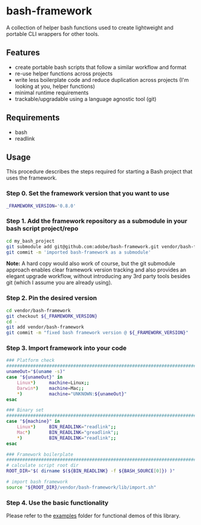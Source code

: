 # bash-framework
A collection of helper bash functions used to create lightweight and portable CLI wrappers for other tools.

## Features
- create portable bash scripts that follow a similar workflow and format
- re-use helper functions across projects
- write less boilerplate code and reduce duplication across projects (I'm looking at you, helper functions)
- minimal runtime requirements
- trackable/upgradable using a language agnostic tool (git)

## Requirements
- bash
- readlink

## Usage
This procedure describes the steps required for starting a Bash project that
uses the framework.

###  Step 0. Set the framework version that you want to use
```bash
_FRAMEWORK_VERSION='0.8.0'
```

###  Step 1. Add the framework repository as a submodule in your bash script project/repo
```bash
cd my_bash_project
git submodule add git@github.com:adobe/bash-framework.git vendor/bash-framework     # get source code
git commit -m 'imported bash-framework as a submodule'                              # save submodule reference to top-level repo
```
**Note:**
A hard copy would also work of course, but the git submodule approach enables clear framework version tracking and also provides an elegant upgrade workflow, without introducing any 3rd party tools besides git (which I assume you are already using).

###  Step 2. Pin the desired version
```bash
cd vendor/bash-framework
git checkout ${_FRAMEWORK_VERSION}
cd -
git add vendor/bash-framework
git commit -m "fixed bash framework version @ ${_FRAMEWORK_VERSION}"
```

###  Step 3. Import framework into your code
```bash
### Platform check
###############################################################################
unameOut="$(uname -s)"
case "${unameOut}" in
    Linux*)     machine=Linux;;
    Darwin*)    machine=Mac;;
    *)          machine="UNKNOWN:${unameOut}"
esac

### Binary set
###############################################################################
case "${machine}" in
    Linux*)     BIN_READLINK="readlink";;
    Mac*)       BIN_READLINK="greadlink";;
    *)          BIN_READLINK="readlink";;
esac

### Framework boilerplate
###############################################################################
# calculate script root dir
ROOT_DIR="$( dirname $(${BIN_READLINK} -f ${BASH_SOURCE[0]}) )"

# import bash framework
source "${ROOT_DIR}/vendor/bash-framework/lib/import.sh"
```

###  Step 4. Use the basic functionality
Please refer to the [examples](examples) folder for functional demos of this library.
